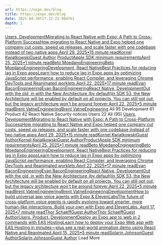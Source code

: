 ```yaml
---
url: https://expo.dev/blog
title: https://expo.dev/blog
date: 2025-04-30T17:12:21.994761
depth: 1
---
```


[Users, DevelopmentMigrating to React Native with Expo: A Path to Cross-Platform SuccessHow migrating to React Native and Expo helped one company cut costs, speed up releases, and scale faster with one codebase instead of two native apps.April 29, 2025•15 minute readKornel KwiatkowskiGuest Author](https://expo.dev/blog/migrating-to-react-native-with-expo)
[ProductApple SDK minimum requirementsApril 25, 2025•1 minute readBeto MoedanoEngineeringBeto MoedanoEngineering](https://expo.dev/blog/apple-sdk-minimum-requirements)[Development, React NativeBest Practices for reducing lag in Expo appsLearn how to reduce lag in Expo apps by optimizing JavaScript performance, enabling React Compiler, and leveraging Chrome DevTools and Reanimated worklets.April 22, 2025•17 minute readEvan BaconEngineeringEvan BaconEngineering](https://expo.dev/blog/best-practices-for-reducing-lag-in-expo-apps)[React Native, DevelopmentOut with the old, in with the New Architecture (by default)In SDK 53, the New Architecture will be enabled by default on all projects. You can still opt out, but the legacy architecture won't be around forever.April 22, 2025•5 minute readBrent VatneEngineeringBrent VatneEngineering](https://expo.dev/blog/out-with-the-old-in-with-the-new-architecture)
All
95
Development
61
Product
42
React Native
Security notices
Users
22
All (95)
[Users, DevelopmentMigrating to React Native with Expo: A Path to Cross-Platform SuccessHow migrating to React Native and Expo helped one company cut costs, speed up releases, and scale faster with one codebase instead of two native apps.April 29, 2025•15 minute readKornel KwiatkowskiGuest AuthorKornel KwiatkowskiGuest Author](https://expo.dev/blog/migrating-to-react-native-with-expo)[ProductApple SDK minimum requirementsApril 25, 2025•1 minute readBeto MoedanoEngineeringBeto MoedanoEngineering](https://expo.dev/blog/apple-sdk-minimum-requirements)[Development, React NativeBest Practices for reducing lag in Expo appsLearn how to reduce lag in Expo apps by optimizing JavaScript performance, enabling React Compiler, and leveraging Chrome DevTools and Reanimated worklets.April 22, 2025•17 minute readEvan BaconEngineeringEvan BaconEngineering](https://expo.dev/blog/best-practices-for-reducing-lag-in-expo-apps)[React Native, DevelopmentOut with the old, in with the New Architecture (by default)In SDK 53, the New Architecture will be enabled by default on all projects. You can still opt out, but the legacy architecture won't be around forever.April 22, 2025•5 minute readBrent VatneEngineeringBrent VatneEngineering](https://expo.dev/blog/out-with-the-old-in-with-the-new-architecture)[DevelopmentHow to build universal app voice agents with Expo & ElevenLabsThe future of cross-platform voice agents is rapidly evolving toward smarter, more human-like interactions. Build your own with Expo and ElevenLabs. April 17, 2025•7 minute readThor SchaeffGuest AuthorThor SchaeffGuest Author](https://expo.dev/blog/how-to-build-universal-app-voice-agents-with-expo-and-elevenlabs)[Users, Product, DevelopmentDeploy an Expo app to web in 2 commands with EAS HostingLearn how to deploy your Expo Web app with EAS Hosting in minutes—plus see a real-world animation demo using React Native and Reanimated.April 15, 2025•5 minute readSolarin JohnsonGuest AuthorSolarin JohnsonGuest Author](https://expo.dev/blog/deploying-an-expo-app-to-web-with-eas-hosting)
Load More

